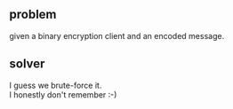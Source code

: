## problem
given a binary encryption client and an encoded message.
## solver
I guess we brute-force it.  
I honestly don't remember :-)

